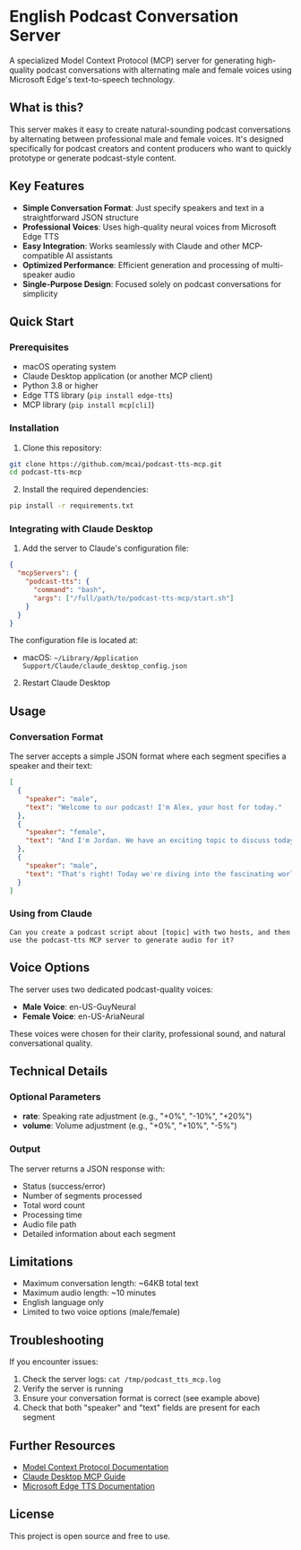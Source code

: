 # English Podcast Conversation Server

A specialized Model Context Protocol (MCP) server for generating high-quality podcast conversations with alternating male and female voices using Microsoft Edge's text-to-speech technology.

## What is this?

This server makes it easy to create natural-sounding podcast conversations by alternating between professional male and female voices. It's designed specifically for podcast creators and content producers who want to quickly prototype or generate podcast-style content.

## Key Features

- **Simple Conversation Format**: Just specify speakers and text in a straightforward JSON structure
- **Professional Voices**: Uses high-quality neural voices from Microsoft Edge TTS
- **Easy Integration**: Works seamlessly with Claude and other MCP-compatible AI assistants
- **Optimized Performance**: Efficient generation and processing of multi-speaker audio
- **Single-Purpose Design**: Focused solely on podcast conversations for simplicity

## Quick Start

### Prerequisites
- macOS operating system
- Claude Desktop application (or another MCP client)
- Python 3.8 or higher
- Edge TTS library (`pip install edge-tts`)
- MCP library (`pip install mcp[cli]`)

### Installation

1. Clone this repository:
```bash
git clone https://github.com/mcai/podcast-tts-mcp.git
cd podcast-tts-mcp
```

2. Install the required dependencies:
```bash
pip install -r requirements.txt
```

### Integrating with Claude Desktop

1. Add the server to Claude's configuration file:
```json
{
  "mcpServers": {
    "podcast-tts": {
      "command": "bash",
      "args": ["/full/path/to/podcast-tts-mcp/start.sh"]
    }
  }
}
```

The configuration file is located at:
- macOS: `~/Library/Application Support/Claude/claude_desktop_config.json`

2. Restart Claude Desktop

## Usage

### Conversation Format

The server accepts a simple JSON format where each segment specifies a speaker and their text:

```json
[
  {
    "speaker": "male",
    "text": "Welcome to our podcast! I'm Alex, your host for today."
  },
  {
    "speaker": "female",
    "text": "And I'm Jordan. We have an exciting topic to discuss today."
  },
  {
    "speaker": "male",
    "text": "That's right! Today we're diving into the fascinating world of..."
  }
]
```

### Using from Claude

```
Can you create a podcast script about [topic] with two hosts, and then use the podcast-tts MCP server to generate audio for it?
```

## Voice Options

The server uses two dedicated podcast-quality voices:

- **Male Voice**: en-US-GuyNeural
- **Female Voice**: en-US-AriaNeural

These voices were chosen for their clarity, professional sound, and natural conversational quality.

## Technical Details

### Optional Parameters

- **rate**: Speaking rate adjustment (e.g., "+0%", "-10%", "+20%")
- **volume**: Volume adjustment (e.g., "+0%", "+10%", "-5%")

### Output

The server returns a JSON response with:

- Status (success/error)
- Number of segments processed
- Total word count
- Processing time
- Audio file path
- Detailed information about each segment

## Limitations

- Maximum conversation length: ~64KB total text
- Maximum audio length: ~10 minutes
- English language only
- Limited to two voice options (male/female)

## Troubleshooting

If you encounter issues:

1. Check the server logs: `cat /tmp/podcast_tts_mcp.log`
2. Verify the server is running
3. Ensure your conversation format is correct (see example above)
4. Check that both "speaker" and "text" fields are present for each segment

## Further Resources

- [Model Context Protocol Documentation](https://modelcontextprotocol.io/)
- [Claude Desktop MCP Guide](https://support.anthropic.com/en/articles/10949351-getting-started-with-model-context-protocol-mcp-on-claude-for-desktop)
- [Microsoft Edge TTS Documentation](https://learn.microsoft.com/en-us/azure/ai-services/speech-service/language-support)

## License

This project is open source and free to use.
